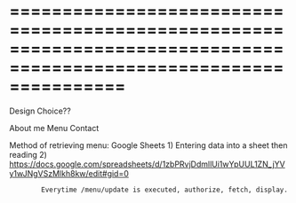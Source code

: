 ===================================================================================================================
===================================================================================================================
Design Choice??

About me
Menu
Contact

Method of retrieving menu:
    Google Sheets
        1) Entering data into a sheet then reading 
        2) https://docs.google.com/spreadsheets/d/1zbPRvjDdmllUi1wYpUUL1ZN_jYVy1wJNgVSzMlkh8kw/edit#gid=0
    
            Everytime /menu/update is executed, authorize, fetch, display.


